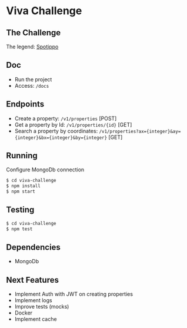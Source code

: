 # Viva Challenge

## The Challenge
The legend: [Spotippo](https://github.com/VivaReal/code-challenge/blob/master/backend.md)

## Doc
- Run the project
- Access: `/docs`

## Endpoints
- Create a property: `/v1/properties` [POST]
- Get a property by Id: `/v1/properties/{id}` [GET]
- Search a property by coordinates: `/v1/properties?ax={integer}&ay={integer}&bx={integer}&by={integer}` [GET]

## Running
Configure MongoDb connection

```sh
$ cd viva-challenge
$ npm install
$ npm start
```

## Testing
```sh
$ cd viva-challenge
$ npm test
```

## Dependencies
- MongoDb

## Next Features
- Implement Auth with JWT on creating properties
- Implement logs
- Improve tests (mocks)
- Docker
- Implement cache
